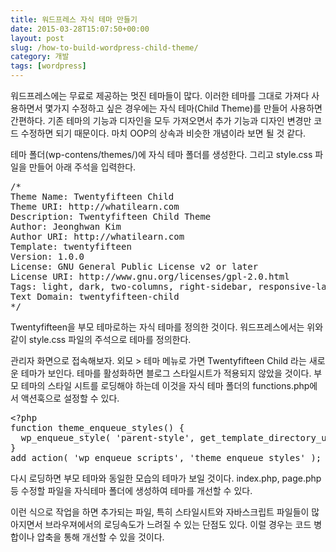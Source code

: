 ```yaml
---
title: 워드프레스 자식 테마 만들기
date: 2015-03-28T15:07:50+00:00
layout: post
slug: /how-to-build-wordpress-child-theme/
category: 개발
tags: [wordpress]
---
```


워드프레스에는 무료로 제공하는 멋진 테마들이 많다. 이러한 테마를 그대로 가져다 사용하면서 몇가지 수정하고 싶은 경우에는 자식 테마(Child Theme)를 만들어 사용하면 간편하다. 기존 테마의 기능과 디자인을 모두 가져오면서 추가 기능과 디자인 변경만 코드 수정하면 되기 때문이다. 마치 OOP의 상속과 비슷한 개념이라 보면 될 것 같다.

테마 폴더(wp-contens/themes/)에 자식 테마 폴더를 생성한다. 그리고 style.css 파일을 만들어 아래 주석을 입력한다.

<pre class="lang:css decode:true " title="wp-contents/themes/twentyfifteen-child">/*
Theme Name: Twentyfifteen Child
Theme URI: http://whatilearn.com
Description: Twentyfifteen Child Theme
Author: Jeonghwan Kim
Author URI: http://whatilearn.com
Template: twentyfifteen
Version: 1.0.0
License: GNU General Public License v2 or later
License URI: http://www.gnu.org/licenses/gpl-2.0.html
Tags: light, dark, two-columns, right-sidebar, responsive-layout, accessibility-ready
Text Domain: twentyfifteen-child
*/</pre>

Twentyfifteen을 부모 테마로하는 자식 테마를 정의한 것이다. 워드프레스에서는 위와 같이 style.css 파일의 주석으로 테마를 정의한다.

관리자 화면으로 접속해보자. 외모 &gt; 테마 메뉴로 가면 Twentyfifteen Child 라는 새로운 테마가 보인다. 테마를 활성화하면 블로그 스타일시트가 적용되지 않았을 것이다. 부모 테마의 스타일 시트를 로딩해야 하는데 이것을 자식 테마 폴더의 functions.php에서 액션훅으로 설정할 수 있다.

<pre class="lang:php decode:true " title="wp-contents/themes/twentyfifteen-child/funcions.php">&lt;?php
function theme_enqueue_styles() {
  wp_enqueue_style( 'parent-style', get_template_directory_uri() . '/style.css' );
}
add_action( 'wp_enqueue_scripts', 'theme_enqueue_styles' );
</pre>

다시 로딩하면 부모 테마와 동일한 모습의 테마가 보일 것이다. index.php, page.php 등 수정할 파일을 자식테마 폴더에 생성하여 테마를 개선할 수 있다.

이런 식으로 작업을 하면 추가되는 파일, 특히 스타일시트와 자바스크립트 파일들이 많아지면서 브라우져에서의 로딩속도가 느려질 수 있는 단점도 있다. 이럴 경우는 코드 병합이나 압축을 통해 개선할 수 있을 것이다.
